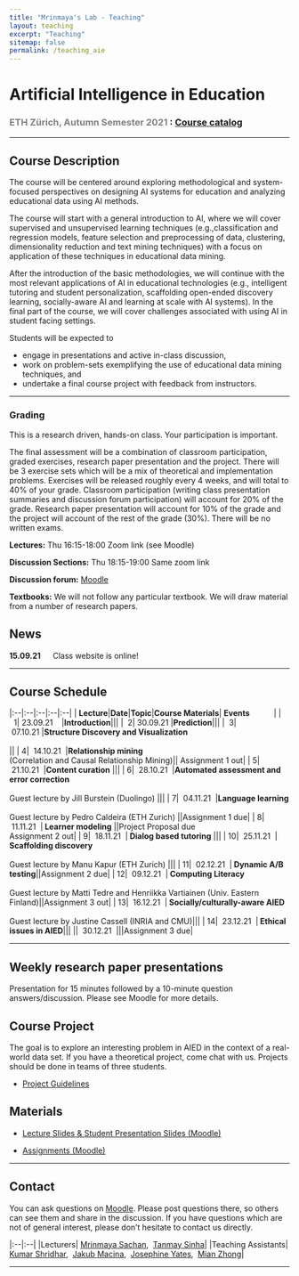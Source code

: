 ```yaml
---
title: "Mrinmaya's Lab - Teaching"
layout: teaching
excerpt: "Teaching"
sitemap: false
permalink: /teaching_aie
---
```


# Artificial Intelligence in Education
### <font color=gray>ETH Zürich, Autumn Semester 2021 </font>: [Course catalog](http://www.vvz.ethz.ch/lerneinheitPre.do?semkez=2021W&lerneinheitId=156340&lang=en)

___

## Course Description
The course will be centered around exploring methodological and system-focused perspectives on designing AI systems for education and analyzing educational data using AI methods. 

The course will start with a general introduction to AI, where we will cover supervised and unsupervised learning techniques (e.g.,classification and regression models, feature selection and preprocessing of data, clustering, dimensionality reduction and text mining techniques) with a focus on application of these techniques in educational data mining. 

After the introduction of the basic methodologies, we will continue with the most relevant applications of AI in educational technologies (e.g., intelligent tutoring and student personalization, scaffolding open-ended discovery learning, socially-aware AI and learning at scale with AI systems). In the final part of the course, we will cover challenges associated with using AI in student facing settings.

Students will be expected to 
- engage in presentations and active in-class discussion, 
- work on problem-sets exemplifying the use of educational data mining techniques, and 
- undertake a final course project with feedback from instructors.

___

### **Grading**
This is a research driven, hands-on class. Your participation is important.

The final assessment will be a combination of classroom participation, graded exercises, research paper presentation and the project. There will be 3 exercise sets which will be a mix of theoretical and implementation problems. Exercises will be released roughly every 4 weeks, and will total to 40% of your grade. Classroom participation (writing class presentation summaries and discussion forum participation) will account for 20% of the grade. Research paper presentation will account for 10% of the grade and the project will account of the rest of the grade (30%). There will be no written exams.

**Lectures:** Thu 16:15-18:00 Zoom link (see Moodle)

**Discussion Sections:**  Thu 18:15-19:00 Same zoom link

**Discussion forum:** [Moodle](https://moodle-app2.let.ethz.ch/mod/forum/view.php?id=633843)

**Textbooks:**
We will not follow any particular textbook. We will draw material from a number of research papers.

## News
**15.09.21**    Class website is online!

___

## Course Schedule

|:--|:--|:--|:--|:--|
|&nbsp;<b>Lecture</b>|<b>Date</b>|<b>Topic</b>|<b>Course Materials</b>| <b>Events</b> &nbsp;&nbsp;&nbsp;&nbsp;&nbsp;&nbsp;&nbsp;&nbsp;&nbsp;&nbsp;|
|&nbsp;&nbsp;1|&nbsp;23.09.21&nbsp;&nbsp;&nbsp;&nbsp;|<b>Introduction</b>|||
|&nbsp;&nbsp;2|&nbsp;30.09.21&nbsp;|<b>Prediction</b>|||
|&nbsp;&nbsp;3|&nbsp;07.10.21&nbsp;|<b>Structure Discovery and Visualization </b> <br><br>||
|&nbsp;4| &nbsp;14.10.21&nbsp; |<b>Relationship mining</b><br>(Correlation and Causal Relationship Mining)|| Assignment 1 out|
|&nbsp;5| &nbsp;21.10.21&nbsp; |<b>Content curation</b> |||
|&nbsp;6| &nbsp;28.10.21&nbsp; |<b>Automated assessment and error correction</b><br><br> Guest lecture by Jill Burstein (Duolingo) |||
|&nbsp;7| &nbsp;04.11.21&nbsp; |<b>Language learning</b><br><br> Guest lecture by Pedro Caldeira (ETH Zurich) ||Assignment 1 due|
|&nbsp;8| &nbsp;11.11.21&nbsp; |<b> Learner modeling</b> ||Project Proposal due <br> Assignment 2 out|
|&nbsp;9| &nbsp;18.11.21&nbsp; |<b> Dialog based tutoring</b> |||
|&nbsp;10| &nbsp;25.11.21&nbsp; |<b> Scaffolding discovery</b><br><br> Guest lecture by Manu Kapur (ETH Zurich) |||
|&nbsp;11| &nbsp;02.12.21&nbsp; |<b> Dynamic A/B testing</b>||Assignment 2 due|
|&nbsp;12| &nbsp;09.12.21&nbsp; |<b> Computing Literacy</b><br><br> Guest lecture by Matti Tedre and Henriikka Vartiainen (Univ. Eastern Finland)||Assignment 3 out|
|&nbsp;13| &nbsp;16.12.21&nbsp; |<b> Socially/culturally-aware AIED</b><br><br> Guest lecture by Justine Cassell (INRIA and CMU)|||
|&nbsp;14| &nbsp;23.12.21&nbsp; |<b> Ethical issues in AIED</b>|||
|| &nbsp;30.12.21&nbsp; |||Assignment 3 due|
___

## Weekly research paper presentations

Presentation for 15 minutes followed by a 10-minute question answers/discussion. Please see Moodle for more details.

## Course Project

The goal is to explore an interesting problem in AIED in the context of a real-world data set. If you have a theoretical project, come chat with us. Projects should be done in teams of three students.

-   [Project Guidelines](https://docs.google.com/document/d/1zKx_P8KdGYjp06Jm92QIsn0IRewpHDBzPETuB9GZaD0)

## Materials
-   [Lecture Slides & Student Presentation Slides (Moodle)](https://moodle-app2.let.ethz.ch/)

-   [Assignments (Moodle)](https://moodle-app2.let.ethz.ch/)

___

## Contact

You can ask questions on [Moodle](https://moodle-app2.let.ethz.ch/mod/forum/view.php?id=633843). Please post questions there, so others can see them and share in the discussion. If you have questions which are not of general interest, please don’t hesitate to contact us directly.

|:--|:--|
|Lecturers| [Mrinmaya Sachan](http://www.mrinmaya.io/),&nbsp; [Tanmay Sinha](mailto:tanmay.sinha@gess.ethz.ch)|
|Teaching Assistants| [Kumar Shridhar](mailto:shridhar.kumar@inf.ethz.ch),&nbsp; [Jakub Macina](mailto:jakub.macina@inf.ethz.ch),&nbsp; [Josephine Yates](mailto:josephine.yates@inf.ethz.ch),&nbsp; [Mian Zhong](mailto:mzhong@student.ethz.ch)|

___
